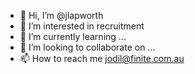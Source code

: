- 👋 Hi, I’m @jlapworth
- 👀 I’m interested in recruitment 
- 🌱 I’m currently learning ...
- 💞️ I’m looking to collaborate on ...
- 📫 How to reach me jodil@finite.com.au

<!---
jlapworth/jlapworth is a ✨ special ✨ repository because its `README.md` (this file) appears on your GitHub profile.
You can click the Preview link to take a look at your changes.
--->
